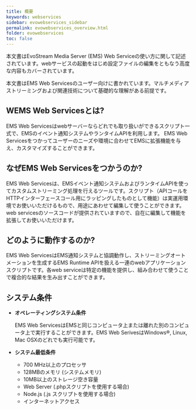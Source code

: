 ```yaml
---
title: 概要
keywords: webservices
sidebar: evowebservices_sidebar
permalink: evowebservices_overview.html
folder: evowebservices
toc: false
---
```



本文書はEvoStream Media Server (EMS) Web Serviceの使い方に関して記述されています。webサービスの起動をはじめ設定ファイルの編集をともなう高度な内容もカバーされています。

本文書はEMS Web Servicesのユーザー向けに書かれています。マルチメディアストリーミングおよび関連技術について基礎的な理解がある前提です。

## WEMS Web Servicesとは?

EMS Web Servicesはwebサーバーならどれでも取り扱いができるスクリプト一式で、EMSのイベント通知システムやランタイムAPIを利用します。
EMS Web Servicesをつかってユーザーのニーズや環境に合わせてEMSに拡張機能を与え、カスタマイズすることができます。

## なぜEMS Web Servicesをつかうのか?

EMS Web Servicesは、EMSイベント通知システムおよびランタイムAPIを使ってカスタムストリーミング処理を行えるツールです。スクリプト（APIコールをHTTPインターフェースコール用にラッピングしたものとして機能）は実運用環境でお使いいただけるもので、用途にあわせて編集して使うことができます。web servicesのソースコードが提供されていますので、自在に編集して機能を拡張してお使いいただけます。

## どのように動作するのか?

EMS Web ServicesはEMS通知システムと協調動作し、ストリーミングオートメーションを生成するEMS Runtime APIを扱える一連のwebアプリケーションスクリプトです。各web serviceは特定の機能を提供し、組み合わせて使うことで複合的な結果を生み出すことができます。

## システム条件

- **オペレーティングシステム条件**

  EMS Web ServicesはEMSと同じコンピュータ上または離れた別のコンピュータ上で実行することができます。EMS Web SerivesはWindows®, Linux, Mac OSXのどれでも実行可能です。

- **システム最低条件**
  - 700 MHz以上のプロセッサ
  - 128MBのメモリ (システムメモリ)
  - 10MB以上のストレージ空き容量
  - Web Server (.phpスクリプトを使用する場合)
  - Node.js (.js スクリプトを使用する場合)
  - インターネットアクセス



